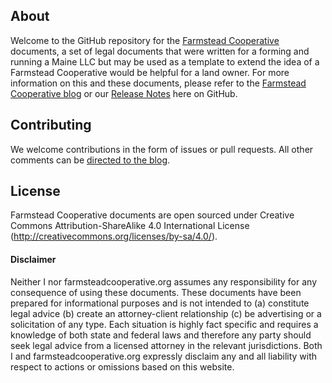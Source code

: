 ## About

Welcome to the GitHub repository for the [Farmstead Cooperative](http://farmsteadcooperative.org) documents, a set of legal documents that were written for a forming and running a Maine LLC but may be used as a template to extend the idea of a Farmstead Cooperative would be helpful for a land owner.  For more information on this and these documents, please refer to the [Farmstead Cooperative blog](http://farmsteadcooperative.org) or our [Release Notes](https://github.com/farmsteadcooperative/llc_agreement/master/RELEASENOTES.md) here on GitHub.

## Contributing

We welcome contributions in the form of issues or pull requests. All other comments can be [directed to the blog](http://farmsteadcooperative.org). 

## License

Farmstead Cooperative documents are open sourced under Creative Commons Attribution-ShareAlike 4.0 International License (http://creativecommons.org/licenses/by-sa/4.0/).

#### Disclaimer

Neither I nor farmsteadcooperative.org assumes any responsibility for any consequence of using these documents. These documents have been prepared for informational purposes and is not intended to (a) constitute legal advice (b) create an attorney-client relationship (c) be advertising or a solicitation of any type. Each situation is highly fact specific and requires a knowledge of both state and federal laws and therefore any party should seek legal advice from a licensed attorney in the relevant jurisdictions. Both I and farmsteadcooperative.org expressly disclaim any and all liability with respect to actions or omissions based on this website.
